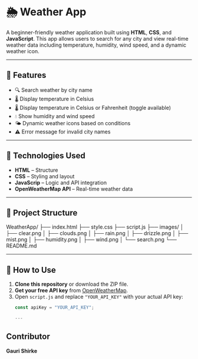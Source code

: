 # 🌦️ Weather App

A beginner-friendly weather application built using **HTML**, **CSS**, and **JavaScript**. This app allows users to search for any city and view real-time weather data including temperature, humidity, wind speed, and a dynamic weather icon.

---


## 🚀 Features

- 🔍 Search weather by city name  
- 🌡️ Display temperature in Celsius  
- 🌡️ Display temperature in Celsius or Fahrenheit (toggle available)  
- 💧 Show humidity and wind speed  
- 🌤️ Dynamic weather icons based on conditions  
- ⚠️ Error message for invalid city names  

---

## 🧰 Technologies Used

- **HTML** – Structure  
- **CSS** – Styling and layout  
- **JavaScrip** – Logic and API integration  
- **OpenWeatherMap API** – Real-time weather data  

---

## 📁 Project Structure

WeatherApp/
├── index.html
├── style.css
├── script.js
├── images/
│   ├── clear.png
│   ├── clouds.png
│   ├── rain.png
│   ├── drizzle.png
│   ├── mist.png
│   ├── humidity.png
│   ├── wind.png
│   └── search.png
└── README.md


---

## 🔑 How to Use

1. **Clone this repository** or download the ZIP file.
2. **Get your free API key** from [OpenWeatherMap](https://openweathermap.org/api).
3. Open `script.js` and replace `"YOUR_API_KEY"` with your actual API key:
   ```js
   const apiKey = "YOUR_API_KEY";

   ---

 ## Contributor

 **Gauri Shirke**
